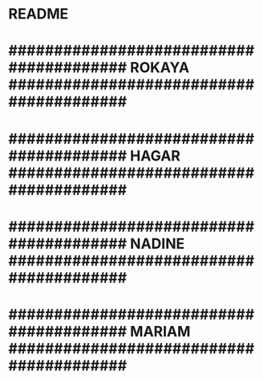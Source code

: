 # README #

# ########################################   ROKAYA   ######################################## #





# ########################################   HAGAR   ######################################## #





# ########################################   NADINE   ######################################## #





# ########################################   MARIAM   ######################################## #






